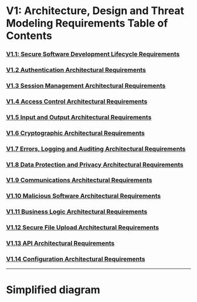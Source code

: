 

# V1: Architecture, Design and Threat Modeling Requirements Table of Contents

### [V1.1: Secure Software Development Lifecycle Requirements](v1.1%20SSDLC.md)
### [V1.2 Authentication Architectural Requirements](v1.2%20AUTH.md)
### [V1.3 Session Management Architectural Requirements](v1.3%20SESSION.md)
### [V1.4 Access Control Architectural Requirements](v1.4%20ACL.md)
### [V1.5 Input and Output Architectural Requirements](v1.5%20Input_Output_Requirements.md)
### [V1.6 Cryptographic Architectural Requirements](v1.6%20Cryptographic.md)
### [V1.7 Errors, Logging and Auditing Architectural Requirements](v1.7%20Errors_Logging_Auditing.md)
### [V1.8 Data Protection and Privacy Architectural Requirements](v1.8%20Data_Protection.md)
### [V1.9 Communications Architectural Requirements](1.9%20Communications.md)
### [V1.10 Malicious Software Architectural Requirements](1.10%20Malicious_Software.md)
### [V1.11 Business Logic Architectural Requirements](1.11%20Business_Logic.md)
### [V1.12 Secure File Upload Architectural Requirements](1.12%20Secure_File_Upload.md)
### [V1.13 API Architectural Requirements](1.13%20APIs.md)
### [V1.14 Configuration Architectural Requirements](1.14%20Configuration.md)

---
# Simplified diagram
